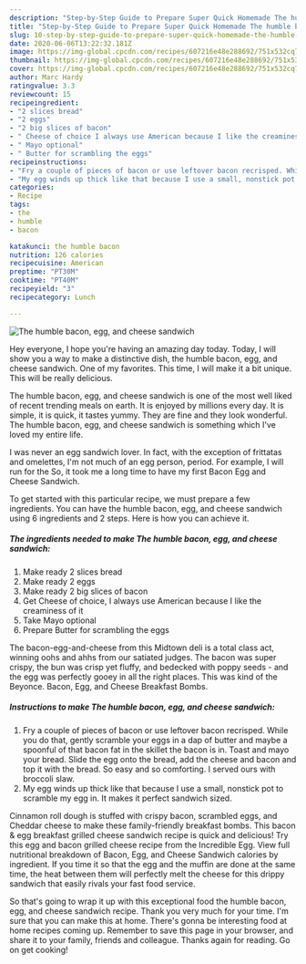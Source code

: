 ```yaml
---
description: "Step-by-Step Guide to Prepare Super Quick Homemade The humble bacon, egg, and cheese sandwich"
title: "Step-by-Step Guide to Prepare Super Quick Homemade The humble bacon, egg, and cheese sandwich"
slug: 10-step-by-step-guide-to-prepare-super-quick-homemade-the-humble-bacon-egg-and-cheese-sandwich
date: 2020-06-06T13:22:32.181Z
image: https://img-global.cpcdn.com/recipes/607216e48e288692/751x532cq70/the-humble-bacon-egg-and-cheese-sandwich-recipe-main-photo.jpg
thumbnail: https://img-global.cpcdn.com/recipes/607216e48e288692/751x532cq70/the-humble-bacon-egg-and-cheese-sandwich-recipe-main-photo.jpg
cover: https://img-global.cpcdn.com/recipes/607216e48e288692/751x532cq70/the-humble-bacon-egg-and-cheese-sandwich-recipe-main-photo.jpg
author: Marc Hardy
ratingvalue: 3.3
reviewcount: 15
recipeingredient:
- "2 slices bread"
- "2 eggs"
- "2 big slices of bacon"
- " Cheese of choice I always use American because I like the creaminess of it"
- " Mayo optional"
- " Butter for scrambling the eggs"
recipeinstructions:
- "Fry a couple of pieces of bacon or use leftover bacon recrisped. While you do that, gently scramble your eggs in a dap of butter and maybe a spoonful of that bacon fat in the skillet the bacon is in. Toast and mayo your bread. Slide the egg onto the bread, add the cheese and bacon and top it with the bread. So easy and so comforting. I served ours with broccoli slaw."
- "My egg winds up thick like that because I use a small, nonstick pot to scramble my egg in. It makes it perfect sandwich sized."
categories:
- Recipe
tags:
- the
- humble
- bacon

katakunci: the humble bacon 
nutrition: 126 calories
recipecuisine: American
preptime: "PT30M"
cooktime: "PT40M"
recipeyield: "3"
recipecategory: Lunch

---
```



![The humble bacon, egg, and cheese sandwich](https://img-global.cpcdn.com/recipes/607216e48e288692/751x532cq70/the-humble-bacon-egg-and-cheese-sandwich-recipe-main-photo.jpg)

Hey everyone, I hope you're having an amazing day today. Today, I will show you a way to make a distinctive dish, the humble bacon, egg, and cheese sandwich. One of my favorites. This time, I will make it a bit unique. This will be really delicious.

The humble bacon, egg, and cheese sandwich is one of the most well liked of recent trending meals on earth. It is enjoyed by millions every day. It is simple, it is quick, it tastes yummy. They are fine and they look wonderful. The humble bacon, egg, and cheese sandwich is something which I've loved my entire life.

I was never an egg sandwich lover. In fact, with the exception of frittatas and omelettes, I&#39;m not much of an egg person, period. For example, I will run for the So, it took me a long time to have my first Bacon Egg and Cheese Sandwich.


To get started with this particular recipe, we must prepare a few ingredients. You can have the humble bacon, egg, and cheese sandwich using 6 ingredients and 2 steps. Here is how you can achieve it.

<!--inarticleads1-->

##### The ingredients needed to make The humble bacon, egg, and cheese sandwich:

1. Make ready 2 slices bread
1. Make ready 2 eggs
1. Make ready 2 big slices of bacon
1. Get  Cheese of choice, I always use American because I like the creaminess of it
1. Take  Mayo optional
1. Prepare  Butter for scrambling the eggs


The bacon-egg-and-cheese from this Midtown deli is a total class act, winning oohs and ahhs from our satiated judges. The bacon was super crispy, the bun was crisp yet fluffy, and bedecked with poppy seeds - and the egg was perfectly gooey in all the right places. This was kind of the Beyonce. Bacon, Egg, and Cheese Breakfast Bombs. 

<!--inarticleads2-->

##### Instructions to make The humble bacon, egg, and cheese sandwich:

1. Fry a couple of pieces of bacon or use leftover bacon recrisped. While you do that, gently scramble your eggs in a dap of butter and maybe a spoonful of that bacon fat in the skillet the bacon is in. Toast and mayo your bread. Slide the egg onto the bread, add the cheese and bacon and top it with the bread. So easy and so comforting. I served ours with broccoli slaw.
1. My egg winds up thick like that because I use a small, nonstick pot to scramble my egg in. It makes it perfect sandwich sized.


Cinnamon roll dough is stuffed with crispy bacon, scrambled eggs, and Cheddar cheese to make these family-friendly breakfast bombs. This bacon &amp; egg breakfast grilled cheese sandwich recipe is quick and delicious! Try this egg and bacon grilled cheese recipe from the Incredible Egg. View full nutritional breakdown of Bacon, Egg, and Cheese Sandwich calories by ingredient. If you time it so that the egg and the muffin are done at the same time, the heat between them will perfectly melt the cheese for this drippy sandwich that easily rivals your fast food service. 

So that's going to wrap it up with this exceptional food the humble bacon, egg, and cheese sandwich recipe. Thank you very much for your time. I'm sure that you can make this at home. There's gonna be interesting food at home recipes coming up. Remember to save this page in your browser, and share it to your family, friends and colleague. Thanks again for reading. Go on get cooking!
